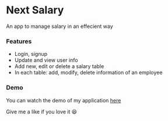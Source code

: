 # Next Salary

An app to manage salary in an effecient way

### Features

- Login, signup
- Update and view user info
- Add new, edit or delete a salary table
- In each table: add, modify, delete information of an employee

### Demo

You can watch the demo of my application [here](https://youtu.be/K_j3KiPziSE)

Give me a like if you love it :satisfied:

